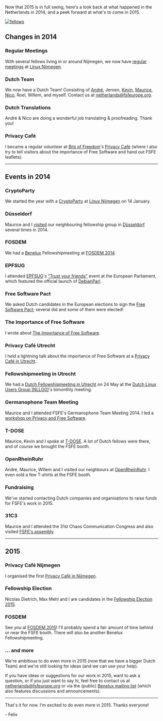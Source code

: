 <style scoped> img { max-width: 100%; } </style>

Now that 2015 is in full swing, here's a look back at what happened in
the Netherlands in 2014; and a peek forward at what's to come in 2015.

[![fellows]][fellows]

[fellows]: https://blogs.fsfe.org/flx/files/2014/11/t-dose-fellows.jpg

## Changes in 2014

### Regular Meetings

With several fellows living in or around Nijmegen, we now have
[regular meetings][lugn] at [Linux
Nijmegen](http://www.linuxnijmegen.nl).

[lugn]: https://blogs.fsfe.org/flx/2014/02/23/fsfe-mini-meeting-key-signing-party-every-2nd-tuesday-of-the-month-linux-nijmegen/

### Dutch Team

We now have a Dutch Team!  Consisting of
[André](https://blogs.fsfe.org/ao), Jeroen,
[Kevin](https://blogs.fsfe.org/the_unconventional),
[Maurice](https://fsfe.org/about/team),
[Nico](http://nicorikken.eu/blog), Roel, Willem, and myself.  Contact
us at netherlands@fsfeurope.org.

### Dutch Translations

André & Nico are doing a wonderful job translating & proofreading.
Thank you!

### Privacy Café

I became a regular volunteer at [Bits of Freedom](https://bof.nl)'s
[Privacy Café](https://privacycafe.nl) (where I also try to tell
visitors about the importance of Free Software and hand out FSFE
leaflets).

---

## Events in 2014

### CryptoParty

We started the year with a [CryptoParty](https://cryptoparty.in) at
[Linux Nijmegen](http://www.linuxnijmegen.nl) on 14 January.

### Düsseldorf

Maurice and I [visited][dussel] our neighbouring fellowship group in
[Düsseldorf](https://wiki.fsfe.org/groups/Duesseldorf) several times
in 2014.

[dussel]: https://blogs.fsfe.org/flx/2014/01/30/visit-to-dusseldorf/

### FOSDEM

We had a [Benelux](https://wiki.fsfe.org/groups/BNL) Fellowshipmeeting
at [FOSDEM 2014](https://archive.fosdem.org/2014).

### EPFSUG

I attended [EPFSUG](http://epfsug.eu)'s ["Trust your friends"][epfsug]
event at the European Parliament, which featured the official launch
of [DebianParl](https://wiki.debian.org/DebianParl).

[epfsug]: http://epfsug.eu/content/trust-your-friends

### Free Software Pact

We asked Dutch candidates in the European elections to sign the [Free
Software Pact](https://fsfe.org/news/2014/news-20140528-01.html);
several did and some of them were elected!

### The Importance of Free Software

I wrote about [The Importance of Free Software][imp].

[imp]: https://blogs.fsfe.org/flx/2014/05/07/the-importance-of-free-software/

### Privacy Café Utrecht

I held a lightning talk about the importance of Free Software at a
[Privacy Café in Utrecht][pcu].

[pcu]: https://blogs.fsfe.org/flx/2014/05/18/privacy-cafe-in-utrecht/

### Fellowshipmeeting in Utrecht

We had a [Dutch Fellowshipmeeting in Utrecht][nllgg] on 24 May at the
[Dutch Linux Users Group (NLLGG)](http://www.nllgg.nl)'s bimonthly
meeting.

[nllgg]: https://blogs.fsfe.org/flx/2014/05/08/fellowshipmeeting-zaterdag-24-mei-2014-in-utrecht/

### Germanophone Team Meeting

Maurice and I attended FSFE's Germanophone Team Meeting 2014.  I led a
[workshop on Privacy and Free Software][workshop].

[workshop]: https://blogs.fsfe.org/flx/2014/07/01/workshop-on-privacy-and-free-software/

### T-DOSE

Maurice, Kevin and I spoke at [T-DOSE][tdose].  A lot of Dutch fellows
were there, and of course we brought the FSFE booth.

[tdose]: https://blogs.fsfe.org/flx/2014/11/11/t-dose-2/

### OpenRheinRuhr

André, Maurice, Willem and I visited our neighbours at
[OpenRheinRuhr](http://openrheinruhr.de).  I even sold a few T-shirts
at the FSFE booth.

### Fundraising

We've started contacting Dutch companies and organisations to raise
funds for FSFE's work in 2015.

### 31C3

Maurice and I attended the 31st Chaos Communication Congress and also
visited [FSFE's assembly][31c3].

[31c3]: https://blogs.fsfe.org/eal/2015/01/21/fsfes-assembly-at-chaos-communication-congress-31c3/

---

## 2015

### Privacy Café Nijmegen

I organised the first [Privacy Café in Nijmegen][pcnijm].

[pcnijm]: https://blogs.fsfe.org/flx/2015/01/25/privacy-cafe-nijmegen-2/

### Fellowship Election

Nicolas Dietrich, Max Mehl and I are candidates in the [Fellowship
Election 2015](https://wiki.fsfe.org/FellowshipElection_2015).

### FOSDEM

See you at [FOSDEM 2015](https://fosdem.org/2015/)!  I'll probably
spend a fair amount of time behind or near the FSFE booth.  There will
also be another Benelux Fellowshipmeeting.

### ... and more

We're ambitious to do even more in 2015 (now that we have a bigger
Dutch Team) and we're still looking for ideas (and we can use your
help).

If you have ideas or suggestions for our work in 2015, want to ask a
question, or if you just want to say hi, feel free to contact us at
netherlands@fsfeurope.org or via the (public) [Benelux mailing
list][bnl] (which also features discussions and announcements).

[bnl]: https://mail.fsfeurope.org/mailman/listinfo/fsfe-bnl

---

That's it for now.  I'm excited to do even more in 2015.  Thanks
everyone!

\- Felix
